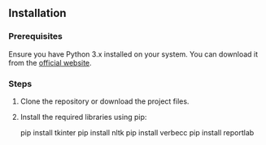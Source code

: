 
## Installation

### Prerequisites

Ensure you have Python 3.x installed on your system. You can download it from the [official website](https://www.python.org/).

### Steps

1. Clone the repository or download the project files.
2. Install the required libraries using pip:
    
    pip install tkinter
    pip install nltk
    pip install verbecc
    pip install reportlab

    ```


    
